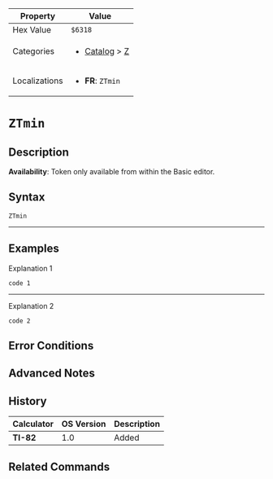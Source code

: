 | Property      | Value |
|---------------|-------|
| Hex Value     | `$6318`|
| Categories    | <ul><li>[Catalog](../categories/Catalog.md) > [Z](../categories/Catalog.md#Z)</li></ul> |
| Localizations | <ul><li><b>FR</b>: `ZTmin`</li></ul> |

# `ZTmin`

## Description



<b>Availability</b>: Token only available from within the Basic editor.

## Syntax
`ZTmin`

<hr>

## Examples

Explanation 1
```ti-basic
code 1
```
---
Explanation 2
```ti-basic
code 2
```

## Error Conditions


## Advanced Notes


## History
| Calculator | OS Version | Description |
|------------|------------|-------------|
| <b>TI-82</b> | 1.0 | Added

## Related Commands

    